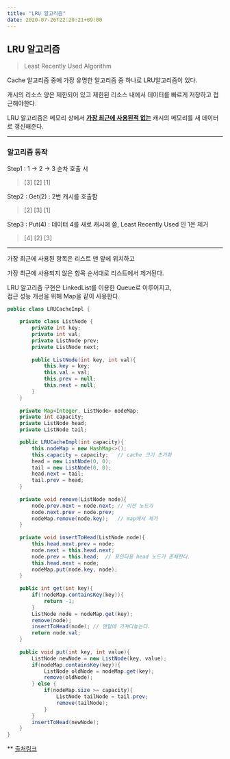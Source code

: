 ```yaml
---
title: "LRU 알고리즘"
date: 2020-07-26T22:20:21+09:00
---
```


## LRU 알고리즘

> Least Recently Used Algorithm

Cache 알고리즘 중에 가장 유명한 알고리즘 중 하나로 LRU알고리즘이 있다.

캐시의 리소스 양은 제한되어 있고 제한된 리소스 내에서 데이터를 빠르게 저장하고 접근해야한다.



LRU 알고리즘은 메모리 상에서 **<u>가장 최근에 사용된적 없는</u>** 캐시의 메모리를 새 데이터로 갱신해준다.

  
   --- 

### 알고리즘 동작

Step1 : 1 -> 2 -> 3 순차 호출 시

>[3] [2] [1]

Step2 : Get(2) : 2번 캐시를 호출함

> [2] [3] [1]

Step3 : Put(4) : 데이터 4를 새로 캐시에 씀, Least Recently Used 인 1은 제거

> [4] [2] [3] 

  
---  

가장 최근에 사용된 항목은 리스트 맨 앞에 위치하고

가장 최근에 사용되지 않은 항목 순서대로 리스트에서 제거된다.

LRU 알고리즘 구현은 LinkedList를 이용한 Queue로 이루어지고,  
 접근 성능 개선을 위해 Map을 같이 사용한다.

```Java
public class LRUCacheImpl {
	
	private class ListNode {
		private int key;
		private int val;
		private ListNode prev;
		private ListNode next;
		
		public ListNode(int key, int val){
			this.key = key;
			this.val = val;
			this.prev = null;
			this.next = null;
		}
	}
	
	private Map<Integer, ListNode> nodeMap;
	private int capacity;
	private ListNode head;
	private ListNode tail;

	public LRUCacheImpl(int capacity){
		this.nodeMap = new HashMap<>();
		this.capacity = capacity;	// cache 크기 초기화
		head = new ListNode(0, 0);
		tail = new ListNode(0, 0);
		head.next = tail;
		tail.prev = head;
	}
	
	private void remove(ListNode node){
		node.prev.next = node.next;	// 이전 노드가 
		node.next.prev = node.prev;
		nodeMap.remove(node.key);	// map에서 제거
	}
	
	private void insertToHead(ListNode node){
		this.head.next.prev = node;
		node.next = this.head.next;
		node.prev = this.head;	// 포인터용 head 노드가 존재한다.
		this.head.next = node;
		nodeMap.put(node.key, node);
	}
	
	public int get(int key){
		if(!nodeMap.containsKey(key)){
			return -1;
		}
		ListNode node = nodeMap.get(key);
		remove(node);
		insertToHead(node);	// 맨앞에 가져다놓는다.
		return node.val;
	}
	
	public void put(int key, int value){
		ListNode newNode = new ListNode(key, value);
		if(nodeMap.containsKey(key)){
			ListNode oldNode = nodeMap.get(key);
			remove(oldNode);
		} else {
			if(nodeMap.size >= capacity){
				ListNode tailNode = tail.prev;
				remove(tailNode);
			}
		}
		insertToHead(newNode);
	}
}


```

** [출처링크](https://jins-dev.tistory.com/entry/LRU-Cache-Algorithm-%EC%A0%95%EB%A6%AC)